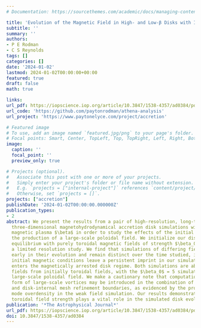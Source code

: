 ```yaml
---
# Documentation: https://sourcethemes.com/academic/docs/managing-content/

title: 'Evolution of the Magnetic Field in High- and Low-β Disks with Initially Toroidal Fields'
subtitle: ''
summary: ''
authors:
- P E Rodman
- C S Reynolds
tags: []
categories: []
date: '2024-01-02'
lastmod: 2024-01-02T00:00:00+00:00
featured: true
draft: false
math: true

links:
url_pdf: https://iopscience.iop.org/article/10.3847/1538-4357/ad0384/pdf
url_code: 'https://github.com/paytonrodman/athena-analysis'
url_project: 'https://www.paytonelyce.com/project/accretion'

# Featured image
# To use, add an image named `featured.jpg/png` to your page's folder.
# Focal points: Smart, Center, TopLeft, Top, TopRight, Left, Right, BottomLeft, Bottom, BottomRight.
image:
  caption: ''
  focal_point: ''
  preview_only: true

# Projects (optional).
#   Associate this post with one or more of your projects.
#   Simply enter your project's folder or file name without extension.
#   E.g. `projects = ["internal-project"]` references `content/project/internal-project/index.md`.
#   Otherwise, set `projects = []`.
projects: ["accretion"]
publishDate: '2024-01-02T00:00:00.000000Z'
publication_types:
- 2
abstract: We present the results from a pair of high-resolution, long-timescale ($\sim10^5~{\rm GM/c^3}$), global,
  three-dimensional magnetohydrodynamical accretion disk simulations with differing initial
  magnetic plasma $\beta$ in order to study the effects of the initial toroidal field strength on
  the production of a large-scale poloidal field. We initialize our disks in approximate
  equilibrium with purely toroidal magnetic fields of strength $\beta_0$ = 5 and 200. We also perform
  a limited resolution study. We find that simulations of differing field strengths diverge
  early in their evolution and remain distinct over the time studied, indicating that the
  initial magnetic conditions leave a persistent imprint in our simulations. Neither simulation
  enters the magnetically arrested disk regime. Both simulations are able to produce poloidal
  fields from initially toroidal fields, with the $\beta_0$ = 5 simulation evolving clear signs of a
  large-scale poloidal field. We make a cautionary note that computational artifacts in the
  form of large-scale vortices may be introduced in the combination of initially weak field
  and disk-internal mesh refinement boundaries, as evidenced by the production of an m = 1
  mode overdensity in the weak field simulation. Our results demonstrate that the initial
  toroidal field strength plays a vital role in the simulated disk evolution for the models studied.
publication: '*The Astrophysical Journal*'
url_pdf: https://iopscience.iop.org/article/10.3847/1538-4357/ad0384/pdf
doi: 10.3847/1538-4357/ad0384
---
```

